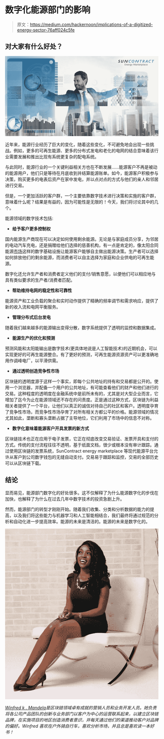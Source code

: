 # 数字化能源部门的影响

> 原文：<https://medium.com/hackernoon/implications-of-a-digitized-energy-sector-76aff024c5fe>

## 对大家有什么好处？

![](img/86315d331e05bad0c693daf46f3093f8.png)

近年来，能源行业经历了巨大的变化，随着这些变化，不可避免地会出现一些挑战。例如，更多的可再生能源、更多的分布式发电和老化的电网的结合意味着该行业需要发展和推出比现有系统更复杂的配电系统。

与此同时，能源行业的一个关键利益相关方也在不断发展……能源客户不再是被动的能源用户，他们只是等待在月底收到并结算能源账单。如今，能源客户积极参与决策，购买更多的电表后资产在家中发电，并以点对点的方式与他们的亲人和邻居进行交易。

但是，一个更加活跃的客户群，一个主要依靠数字技术进行决策和实施的客户群，意味着什么呢？结果是有益的，因为可能性是无限的！今天，我们将讨论其中的几个。

能源领域的数字技术包括:

*   **给予客户更多控制权**

国内能源生产商现在可以决定如何使用剩余能源。无论是与家庭成员分享，为邻居的电动汽车充电，还是捐赠给他们选择的慈善机构，有一点是肯定的，像太阳合同能源[市场](https://suncontract.energy)这样的数字基础设施让能源客户能够自主做出能源决策。生产者可以选择如何排放他们的剩余能源，而消费者可以自主选择为家庭和企业供电的可再生能源。

数字化还允许生产者和消费者定义他们的支付/销售意愿，以便他们可以相应地与具有类似要求的生产者/消费者匹配。

*   **帮助维持电网的稳定性和可靠性**

能源资产和工业负载的聚合和实时动作提供了精确的频率调节和需求响应，提供了新的收入流和电网平衡服务。

*   **管理分布式后台发电**

随着我们越来越多的能源输出变得分散，数字系统提供了透明的监控和数据集成。

*   **能源生产的优化和预测**

预测风能和太阳能输出是数字技术(更具体地说是人工智能技术)的近期机会，可以实现更好的可再生能源整合。有了更好的预测，可再生能源资源资产可以更准确地用作调峰电厂，以平滑供需。

*   **通过透明创造竞争性市场**

区块链的透明度源于这样一个事实，即每个公共地址的持有和交易都是公开的。使用一个浏览器，并配备一个用户的公共地址，有可能查看他们的财产和他们进行的交易。这种程度的透明度在金融系统中是前所未有的，尤其是对大型企业而言，它增加了迄今为止在能源领域还不存在的问责度。正是通过这种方式，区块链为利益相关者提供了一个平台，让他们以真正的诚信对待自己的社区和客户。透明度孕育了竞争性市场，而竞争性市场孕育了对所有相关方都公平的价格。能源领域的情况尤其如此，垄断和寡头垄断占据了主导地位，它们利用了市场中的信息不对称。

*   **数字化意味着能源客户开具发票的新方式**

区块链技术也正在应用于电子发票，它正在彻底改变交易验证、发票开具和支付的方式。传统的支付流程往往不透明，基于纸面文档，很少或根本没有审计跟踪。通过使用区块链的发票系统，SunContract energy marketplace 等现代能源平台允许从客户到公司数字钱包的无缝自动支付。交易易于跟踪和监控，交易的全部历史可以从区块链下载。

## **结论**

显而易见，能源部门数字化的好处很多。这不仅解释了为什么能源数字化的步伐在加快，也解释了为什么在过去几年中数字技术的投资急剧上升。

然而，能源部门的转型才刚刚开始。随着我们收集、分类和分析数据的能力的提高，以及我们将这些能力与机器学习和人工智能相结合，我们最终将通过规范的分析和自动化进一步提高效率。能源的未来是清洁的。能源的未来是数字化的。

![](img/f1b7e1e3bbef3b6b6c6c271fed26ea55.png)

[*Winfred k . Mandela*](https://www.linkedin.com/in/winfred-k-mandela/)*是区块链领域卓有成就的营销人员和业务开发人员。她负责将各公司产品团队的创新与业务部门以客户为中心的运营联系起来，以建立区块链品牌，在实施项目的地区创造消费者意识，并每天通过他们的渠道推动客户对品牌的偏好。Winfred 喜欢在户外骑自行车，喜欢分析市场，并且总是喜欢读一本好书！*